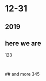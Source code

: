<h1>12-31</h1>
<h2>2019</h2>
<h2 id="here-we-are">here we are</h2>
<p>123</p><p><br></p>
## and more
345
